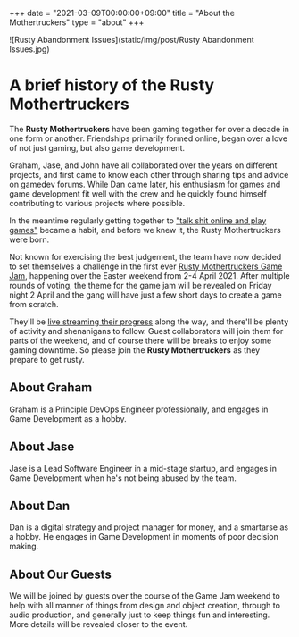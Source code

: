 +++
date = "2021-03-09T00:00:00+09:00"
title = "About the Mothertruckers"
type = "about"
+++

![Rusty Abandonment Issues](static/img/post/Rusty Abandonment Issues.jpg)

# A brief history of the Rusty Mothertruckers

The **Rusty Mothertruckers** have been gaming together for over a decade in one form or another. Friendships primarily formed online, began over a love of not just gaming, but also game development.

Graham, Jase, and John have all collaborated over the years on different projects, and first came to know each other through sharing tips and advice on gamedev forums. While Dan came later, his enthusiasm for games and game development fit well with the crew and he quickly found himself contributing to various projects where possible.

In the meantime regularly getting together to ["talk shit online and play games"](https://www.twitch.tv/grahamweldon) became a habit, and before we knew it, the Rusty Mothertruckers were born.

Not known for exercising the best judgement, the team have now decided to set themselves a challenge in the first ever [Rusty Mothertruckers Game Jam](https://rustymothertruckers.com/post/20210309-rmgj-announcement/), happening over the Easter weekend from 2-4 April 2021. After multiple rounds of voting, the theme for the game jam will be revealed on Friday night 2 April and the gang will have just a few short days to create a game from scratch.

They'll be [live streaming their progress](https://rustymothertruckers.com/streams/) along the way, and there'll be plenty of activity and shenanigans to follow. Guest collaborators will join them for parts of the weekend, and of course there will be breaks to enjoy some gaming downtime. So please join the **Rusty Mothertruckers** as they prepare to get rusty.

## About Graham

Graham is a Principle DevOps Engineer professionally, and engages in Game Development as a hobby.

## About Jase

Jase is a Lead Software Engineer in a mid-stage startup, and engages in Game Development when he's not being abused by the team.

## About Dan

Dan is a digital strategy and project manager for money, and a smartarse as a hobby. He engages in Game Development in moments of poor decision making.

## About Our Guests

We will be joined by guests over the course of the Game Jam weekend to help with all manner of things from design and object creation, through to audio production, and generally just to keep things fun and interesting. More details will be revealed closer to the event.
